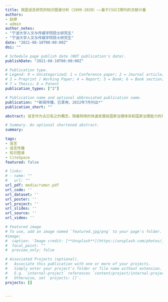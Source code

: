 ```yaml
---
title: 我国谣言研究的知识图谱分析（1999-2020）——基于CSSCI期刊的文献计量
authors:
- 赵婷
- admin
author_notes:
- "宁波大学人文与传媒学院硕士研究生"
- "宁波大学人文与传媒学院硕士研究生"
date: "2021-08-10T00:00:00Z"
doi: ""

# Schedule page publish date (NOT publication's date).
publishDate: "2021-08-10T00:00:00Z"

# Publication type.
# Legend: 0 = Uncategorized; 1 = Conference paper; 2 = Journal article;
# 3 = Preprint / Working Paper; 4 = Report; 5 = Book; 6 = Book section;
# 7 = Thesis; 8 = Patent
publication_types: ["2"]

# Publication name and optional abbreviated publication name.
publication: "*新闻传播，已录用，2022年7月刊出*"
publication_short: ""

abstract: 谣言作为古已有之的概念，随着网络的快速发展给国家治理体系和国家治理能力的现代化带来挑战。本研究使用CiteSpace对20年来谣言领域的CSSCI文献进行知识图谱分析，梳理了该领域的学科来源、重要期刊、重要作者和重要文献，分析了该领域的主要议题、研究视角和研究方法。通过分析发现，技术治理视角、专业性议题分类研究和跨学科合作是中国谣言研究领域未来可以努力的方向。

# Summary. An optional shortened abstract.
summary: 

tags:
- 谣言
- 谣言传播
- 知识图谱
- CiteSpace
featured: false

# links:
# - name: ""
#   url: ""
url_pdf: media/rumor.pdf
url_code: ''
url_dataset: ''
url_poster: ''
url_project: ''
url_slides: ''
url_source: ''
url_video: ''

# Featured image
# To use, add an image named `featured.jpg/png` to your page's folder. 
#image:
#  caption: 'Image credit: [**Unsplash**](https://unsplash.com/photos/jdD8gXaTZsc)'
#  focal_point: ""
#  preview_only: false

# Associated Projects (optional).
#   Associate this publication with one or more of your projects.
#   Simply enter your project's folder or file name without extension.
#   E.g. `internal-project` references `content/project/internal-project/index.md`.
#   Otherwise, set `projects: []`.
projects: []


---
```


